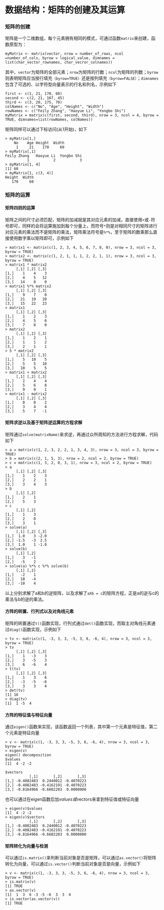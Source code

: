 # 数据结构：矩阵的创建及其运算

### 矩阵的创建
矩阵是一个二维数组，每个元素拥有相同的模式，可通过函数`matrix`来创建，函数原型为：

```
myMatrix <- matrix(vector, nrow = number_of_rows, ncol =number_of_cols, byrow = logical_value, dimnames = list(char_vector_rownames, char_vecror_colnames))
```

其中，`vector`为矩阵的全部元素；`nrow`为矩阵的行数；`ncol`为矩阵的列数；`byrow`则表明矩阵应当按行填充`（byrow=TRUE）`还是按列填充`（byrow=FALSE）`；`dimnames`包含了可选的、以字符型向量表示的行名和列名，示例如下

```
first <- c(1, 21, 170, 60)
second <- c(2, 21, 167, 45)
third <- c(3, 20, 175, 70)
colNames <- c("No", "Age", "Height", "Width")
rowNames <- c("Feily Zhang", "Haoyue Li", "Yongbo Shi")
myMatrix = matrix(c(first, second, third), nrow = 3, ncol = 4, byrow = TRUE, dimnames=list(rowNames, colNames))
```

矩阵同样可以通过下标访问(从1开始)，如下

```
> myMatrix[1,]
    No    Age Height  Width
     1     21    170     60
> myMatrix[,1]
Feily Zhang   Haoyue Li  Yongbo Shi
          1           2           3
> myMatrix[1, 4]
[1] 60
> myMatrix[1, c(3, 4)]
Height  Width
   170     60
```

### 矩阵的运算

#### 矩阵四则的运算
矩阵之间的尺寸必须匹配，矩阵的加减就是其对应元素的加减，直接使用`+`或`-`符号即可，同样的会将运算施加到每个分量上，而符号`*`则是对相同尺寸的矩阵进行对应元素的乘法而不是矩阵的乘法，矩阵乘法符号是`%*%`，至于矩阵的数乘那么直接使用数字乘以矩阵即可，示例如下

```
> matrix1 <- matrix(c(1, 2, 3, 4, 5, 6, 7, 8, 0), nrow = 3, ncol = 3, byrow = TRUE)
> matrix2 <- matrix(c(1, 2, 1, 1, 1, 2, 2, 1, 1), nrow = 3, ncol = 3, byrow = TRUE)
> matrix1 * matrix2
     [,1] [,2] [,3]
[1,]    1    4    3
[2,]    4    5   12
[3,]   14    8    0
> matrix1 %*% matrix2
     [,1] [,2] [,3]
[1,]    9    7    8
[2,]   21   19   20
[3,]   15   22   23
> matrix1
     [,1] [,2] [,3]
[1,]    1    2    3
[2,]    4    5    6
[3,]    7    8    0
> matrix2
     [,1] [,2] [,3]
[1,]    1    2    1
[2,]    1    1    2
[3,]    2    1    1
> 5 * matrix2
     [,1] [,2] [,3]
[1,]    5   10    5
[2,]    5    5   10
[3,]   10    5    5
> matrix1 + matrix2
     [,1] [,2] [,3]
[1,]    2    4    4
[2,]    5    6    8
[3,]    9    9    1
> matrix1 - matrix2
     [,1] [,2] [,3]
[1,]    0    0    2
[2,]    3    4    4
[3,]    5    7   -1
```

#### 矩阵求逆以及基于矩阵逆运算的方程求解
矩阵通过`solve(matrixName)`来求逆，再通过众所周知的方法进行方程求解，代码如下

```
> a = matrix(c(1, 2, 3, 2, 2, 1, 3, 4, 3), nrow = 3, ncol = 3, byrow = TRUE)
> b = matrix(c(2, 1, 5, 3), nrow = 2, ncol = 2, byrow = TRUE)
> c = matrix(c(1, 3, 2, 0, 3, 1), nrow = 3, ncol = 2, byrow = TRUE)
> a
     [,1] [,2] [,3]
[1,]    1    2    3
[2,]    2    2    1
[3,]    3    4    3
> b
     [,1] [,2]
[1,]    2    1
[2,]    5    3
> c
     [,1] [,2]
[1,]    1    3
[2,]    2    0
[3,]    3    1
> solve(a)
     [,1] [,2] [,3]
[1,]  1.0    3 -2.0
[2,] -1.5   -3  2.5
[3,]  1.0    1 -1.0
> solve(b)
     [,1] [,2]
[1,]    3   -1
[2,]   -5    2
> solve(a) %*% c %*% solve(b)
     [,1] [,2]
[1,]   -2    1
[2,]   10   -4
[3,]  -10    4
```

以上分别求解了a和b的逆矩阵，以及求解了`aXb = c`的矩阵方程，正是a的逆与c的乘法与b的逆的乘法。

#### 方阵的转置、行列式以及对角线元素
矩阵的转置通过`t()`函数实现，行列式通过`det()`函数实现，而取主对角线元素通过`diag()`函数实现，示例如下

```
> tv <- matrix(c(1, -3, 3, 3, -5, 3, 6, -6, 4), nrow = 3, ncol = 3, byrow = TRUE)
> tv
     [,1] [,2] [,3]
[1,]    1   -3    3
[2,]    3   -5    3
[3,]    6   -6    4
> t(tv)
     [,1] [,2] [,3]
[1,]    1    3    6
[2,]   -3   -5   -6
[3,]    3    3    4
> det(tv)
[1] 16
> diag(tv)
[1]  1 -5  4
```

#### 方阵的特征值与特征向量
通过`eigen()`函数来实现，该函数返回一个列表，其中第一个元素是特征值，第二个元素是特征向量

```
> v <- matrix(c(1, -3, 3, 3, -5, 3, 6, -6, 4), nrow = 3, ncol = 3, byrow = TRUE)
> eigen(v)
eigen() decomposition
$values
[1]  4 -2 -2

$vectors
           [,1]       [,2]       [,3]
[1,] -0.4082483  0.2440012 -0.4070223
[2,] -0.4082483 -0.4162191 -0.4070223
[3,] -0.8164966 -0.6602203  0.0000000
```

也可以通过在eigen函数后加$values或$vectors来拿到特征值或特征向量

```
> eigen(v)$values
[1]  4 -2 -2
> eigen(v)$vectors
           [,1]       [,2]       [,3]
[1,] -0.4082483  0.2440012 -0.4070223
[2,] -0.4082483 -0.4162191 -0.4070223
[3,] -0.8164966 -0.6602203  0.0000000
```

#### 矩阵转化为向量与检测

可以通过`is.matrix()`来判断当前对象是否是矩阵，可以通过`as.vector()`将矩阵转化为向量，可以通过`is.vector()`判断当前对象是否是向量，示例如下

```
> v <- matrix(c(1, -3, 3, 3, -5, 3, 6, -6, 4), nrow = 3, ncol = 3, byrow = TRUE)
> is.matrix(v)
[1] TRUE
> as.vector(v)
[1]  1  3  6 -3 -5 -6  3  3  4
> is.vector(as.vector(v))
[1] TRUE
```